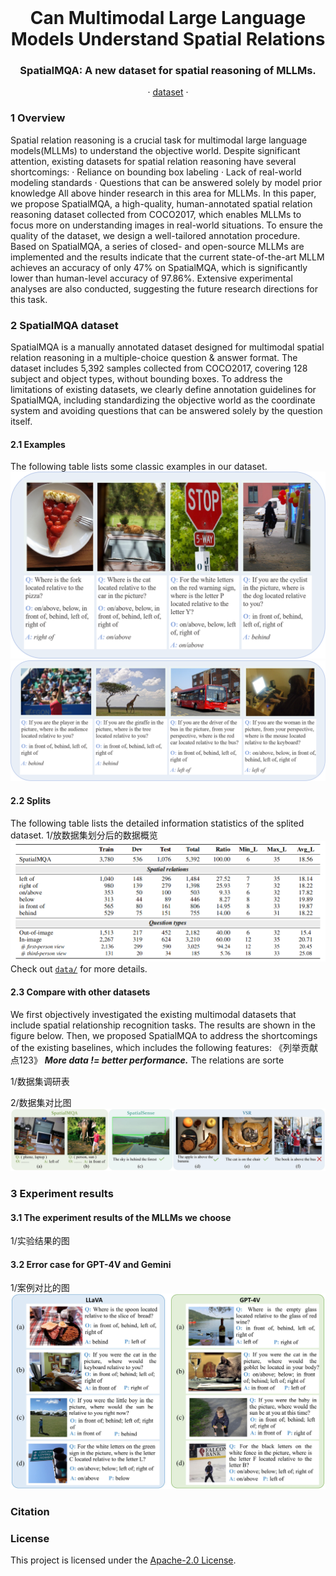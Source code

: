 <br />
<p align="center">
  <h1 align="center">Can Multimodal Large Language Models Understand Spatial Relations</h1>
  <h3 align="center">SpatialMQA: A new dataset for spatial reasoning of MLLMs.</h3>
  
  <p align="center">  
<!--     <a href="https://arxiv.org/abs/2205.00363">arxiv</a> -->
    ·
    <a href="https://github.com/ziyan-xiaoyu/SpatialMQA/master/Dataset">dataset</a>
    ·
<!--     <a href="https://paperswithcode.com/sota/visual-reasoning-on-vsr">benchmark</a> -->
    
  </p>
</p>


### 1 Overview

Spatial relation reasoning is a crucial task for multimodal large language models(MLLMs) to understand the objective world. Despite significant attention, existing datasets for spatial relation reasoning have several shortcomings: 
    · Reliance on bounding box labeling
    · Lack of real-world modeling standards
    · Questions that can be answered solely by model prior knowledge
All above hinder research in this area for MLLMs. In this paper, we propose SpatialMQA, a high-quality, human-annotated spatial relation reasoning dataset collected from COCO2017, which enables MLLMs to focus more on understanding images in real-world situations. To ensure the quality of the dataset, we design a well-tailored annotation procedure. Based on SpatialMQA, a series of closed- and open-source MLLMs are implemented and the results indicate that the current state-of-the-art MLLM achieves an accuracy of only 47% on SpatialMQA, which is significantly lower than human-level accuracy of 97.86%. Extensive experimental analyses are also conducted, suggesting the future research directions for this task.

### 2 SpatialMQA dataset
SpatialMQA is a manually annotated dataset designed for multimodal spatial relation reasoning in a multiple-choice question & answer format. The dataset includes 5,392 samples collected from COCO2017, covering 128 subject and object types, without bounding boxes. To address the limitations of existing datasets, we clearly define annotation guidelines for SpatialMQA, including standardizing the objective world as the coordinate system and avoiding questions that can be answered solely by the question itself. 

#### 2.1 Examples
The following table lists some classic examples in our dataset.
![](Examples/examples_1-4.png)
![](Examples/examples_4-8.png)


#### 2.2 Splits
The following table lists the detailed information statistics of the splited dataset.
1/放数据集划分后的数据概览
![](Dataset/splits.png)
Check out [`data/`](https://github.com/ziyan-xiaoyu/SpatialMQA/Dataset) for more details.



#### 2.3 Compare with other datasets
We first objectively investigated the existing multimodal datasets that include spatial relationship recognition tasks. The results are shown in the figure below. Then, we proposed SpatialMQA to address the shortcomings of the existing baselines, which includes the following features:
《列举贡献点123》
**_More data != better performance._** The relations are sorte

1/数据集调研表

2/数据集对比图
![](Comparison/compare.jpg)


### 3 Experiment results
#### 3.1 The experiment results of the MLLMs we choose

1/实验结果的图


#### 3.2 Error case for GPT-4V and Gemini

1/案例对比的图
![](Results/error_case.jpg)


### Citation


### License
This project is licensed under the [Apache-2.0 License](https://github.com/ziyan-xiaoyu/SpatialMQA/master/LICENSE).
